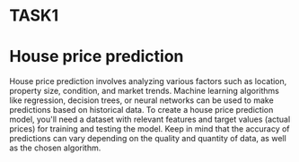 # TASK1
# House price prediction
House price prediction involves analyzing various factors such as location, property size, condition, and market trends. Machine learning algorithms like regression, decision trees, or neural networks can be used to make predictions based on historical data. To create a house price prediction model, you'll need a dataset with relevant features and target values (actual prices) for training and testing the model. Keep in mind that the accuracy of predictions can vary depending on the quality and quantity of data, as well as the chosen algorithm.
